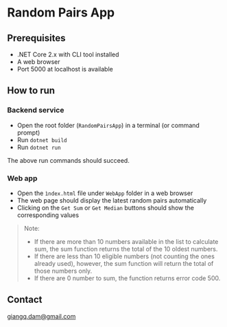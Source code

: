 # Random Pairs App

## Prerequisites

- .NET Core 2.x with CLI tool installed
- A web browser
- Port 5000 at localhost is available

## How to run

### Backend service

- Open the root folder (`RandomPairsApp`) in a terminal (or command prompt)
- Run `dotnet build`
- Run `dotnet run`

The above run commands should succeed.

### Web app

- Open the `ìndex.html` file under `WebApp` folder in a web browser
- The web page should display the latest random pairs automatically
- Clicking on the `Get Sum` or `Get Median` buttons should show the corresponding values

> Note:
> - If there are more than 10 numbers available in the list to calculate sum, the sum function returns the total of the 10 oldest numbers.
> - If there are less than 10 eligible numbers (not counting the ones already used), however, the sum function will return the total of those numbers only.
> - If there are 0 number to sum, the function returns error code 500.

## Contact

[giangq.dam@gmail.com](mailto:giangq.dam@gmail.com)
